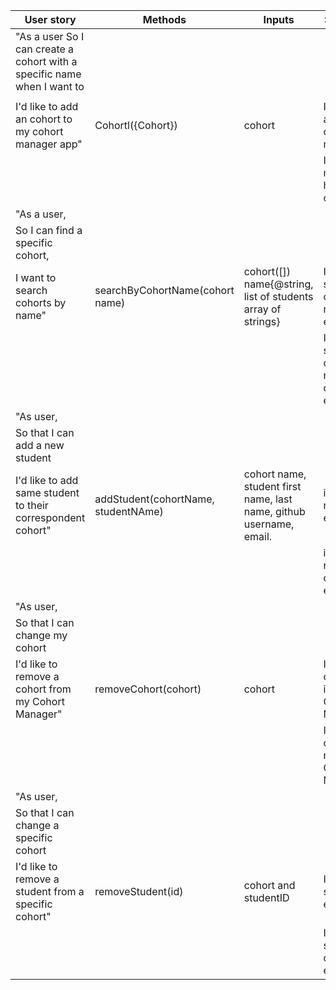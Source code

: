 | User story                                                               | Methods                                | Inputs                                                                | Scenario                                    | Output                                               |
|--------------------------------------------------------------------------|----------------------------------------|-----------------------------------------------------------------------|---------------------------------------------|------------------------------------------------------|
| "As a user So I can create a cohort with a specific name when I want to  |                                        |                                                                       |                                             |                                                      |
|                                                                          |                                        |                                                                       |                                             |                                                      |
| I'd like to add an cohort to my cohort manager app"                      | Cohortl\(\{Cohort\}\)                  | cohort                                                                | If cohort added to cohort manager           | cohort manager@object\[\]                            |
|                                                                          |                                        |                                                                       | If cohort manager has no cohorts            | empty array                                          |
| "As a user,                                                              |                                        |                                                                       |                                             |                                                      |
| So I can find a specific cohort,                                         |                                        |                                                                       |                                             |                                                      |
| I want to search cohorts by name"                                        | searchByCohortName\(cohort name\)      | cohort\(\[\]\) name\{@string, list of students array of strings\}     | If searched cohort name exists              | \`true                                               |
|                                                                          |                                        |                                                                       | If searched cohort name does not exist      | throw Error                                          |
| "As user,                                                                |                                        |                                                                       |                                             |                                                      |
| So that I can add a new student                                          |                                        |                                                                       |                                             |                                                      |
| I'd like to add same student to their correspondent cohort"              | addStudent\(cohortName, studentNAme\)  | cohort name, student first name, last name, github username, email\.  | if cohort name exists                       | cohort@object\[\] updated                            |
|                                                                          |                                        |                                                                       | if cohort name does not exist               | throw Error                                          |
| "As user,                                                                |                                        |                                                                       |                                             |                                                      |
| So that I can change my cohort                                           |                                        |                                                                       |                                             |                                                      |
| I'd like to remove a cohort from my Cohort Manager"                      | removeCohort\(cohort\)                 | cohort                                                                | If the cohort is in the Cohort Manager      | Cohort Manager without cohort @object\[\]            |
|                                                                          |                                        |                                                                       | If the cohort is not in the Cohort Manager  | Cohort Manager does not change                       |
| "As user,                                                                |                                        |                                                                       |                                             |                                                      |
| So that I can change a specific cohort                                   |                                        |                                                                       |                                             |                                                      |
| I'd like to remove a student from a specific cohort"                     | removeStudent\(id\)                    | cohort and studentID                                                  | Id studentID exist                          | Cohort Manager without student in cohort @object\[\] |
|                                                                          |                                        |                                                                       | Id studentID does not exist                 | Cohort Manager does not change                       |
